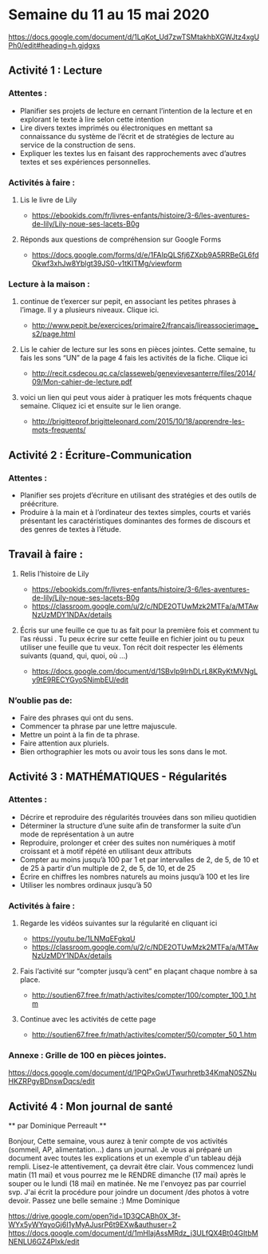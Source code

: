 # Semaine du 11 au 15 mai 2020

<https://docs.google.com/document/d/1LqKot_Ud7zwTSMtakhbXGWJtz4xgUPh0/edit#heading=h.gjdgxs>

## Activité 1 : Lecture

### Attentes :

- Planifier ses projets de lecture en cernant l’intention de la lecture et en explorant le texte à lire selon cette intention
- Lire divers textes imprimés ou électroniques en mettant sa connaissance du système de l’écrit et de stratégies de lecture au service de la construction de sens.
- Expliquer les textes lus en faisant des rapprochements avec d’autres textes et ses expériences personnelles.

### Activités à faire :

1. Lis le livre de Lily
	- <https://ebookids.com/fr/livres-enfants/histoire/3-6/les-aventures-de-lily/Lily-noue-ses-lacets-B0g>

2. Réponds aux questions de compréhension sur Google Forms
	- <https://docs.google.com/forms/d/e/1FAIpQLSfj6ZXpb9A5RRBeGL6fdOkwf3xhJw8Yblgt39JS0-v1tKITMg/viewform>

### Lecture à la maison : 

1. continue de t’exercer sur pepit, en associant les  petites phrases à l’image. Il y a plusieurs niveaux. Clique ici.
	- <http://www.pepit.be/exercices/primaire2/francais/lireassocierimage_s2/page.html>

2. Lis le cahier de lecture sur les sons en pièces jointes. Cette semaine, tu fais les sons “UN” de la page 4 fais les activités de la fiche. Clique ici  
	- <http://recit.csdecou.qc.ca/classeweb/genevievesanterre/files/2014/09/Mon-cahier-de-lecture.pdf>

3.  voici un lien qui peut vous aider à pratiquer les mots fréquents chaque semaine. Cliquez ici  et ensuite sur  le lien orange.
	- <http://brigitteprof.brigitteleonard.com/2015/10/18/apprendre-les-mots-frequents/>


## Activité 2 : Écriture-Communication

### Attentes :
- Planifier ses projets d’écriture en utilisant des stratégies et des outils de préécriture.
- Produire à la main et à l’ordinateur des textes simples, courts et variés présentant les caractéristiques dominantes des formes de discours et des genres de textes à l’étude.

## Travail à faire :

1. Relis l’histoire de Lily
	- <https://ebookids.com/fr/livres-enfants/histoire/3-6/les-aventures-de-lily/Lily-noue-ses-lacets-B0g>
	- <https://classroom.google.com/u/2/c/NDE2OTUwMzk2MTFa/a/MTAwNzUzMDY1NDAx/details>

2. Écris sur une feuille ce que tu as fait  pour la première fois et comment tu l’as réussi . Tu peux écrire sur cette feuille en fichier joint  ou tu peux utiliser une feuille que tu veux.
Ton récit doit respecter les éléments suivants  (quand, qui, quoi, où ...)
	- <https://docs.google.com/document/d/1SBvIp9IrhDLrL8KRyKtMVNgLy9tE9RECYGyoSNjmbEU/edit>

### N’oublie pas de:
- Faire des phrases qui ont du sens.
- Commencer ta phrase par une lettre majuscule.
- Mettre un point à la fin de ta phrase.
- Faire attention aux pluriels.
- Bien orthographier les mots ou avoir tous les sons dans le mot.


## Activité 3 : MATHÉMATIQUES - Régularités

### Attentes : 
- Décrire et reproduire des régularités trouvées dans son milieu quotidien
- Déterminer la structure d’une suite afin de transformer la suite d’un mode de représentation à un autre
- Reproduire, prolonger et créer des suites non numériques à motif croissant et à motif répété en utilisant deux attributs
- Compter au moins jusqu’à 100 par 1 et par intervalles de 2, de 5, de 10 et de 25 à partir d’un multiple de 2, de 5, de 10, et de 25
- Écrire en chiffres les nombres naturels au moins jusqu’à 100 et les lire
- Utiliser les nombres ordinaux jusqu’à 50


### Activités à faire :

1. Regarde les vidéos suivantes sur la régularité en cliquant ici
	- <https://youtu.be/1LNMqEFgkqU>
	- <https://classroom.google.com/u/2/c/NDE2OTUwMzk2MTFa/a/MTAwNzUzMDY1NDAx/details>

2. Fais l’activité sur “compter jusqu’à cent” en plaçant chaque nombre à sa place.
	- <http://soutien67.free.fr/math/activites/compter/100/compter_100_1.htm>

3. Continue avec les activités de cette page
	- <http://soutien67.free.fr/math/activites/compter/50/compter_50_1.htm>

### Annexe : Grille de 100 en pièces jointes.
<https://docs.google.com/document/d/1PQPxGwUTwurhretb34KmaN0SZNuHKZRPgyBDnswDqcs/edit>

## Activité 4 : Mon journal de santé
** par Dominique Perreault **

Bonjour,
Cette semaine, vous aurez à tenir compte de vos activités (sommeil, AP, alimentation...) dans un journal. Je vous ai préparé un document avec toutes les explications et un exemple d'un tableau déjà rempli. Lisez-le attentivement, ça devrait être clair. Vous commencez lundi matin (11 mai) et vous pourrez me le RENDRE dimanche (17 mai) après le souper ou le lundi (18 mai) en matinée. Ne me l'envoyez pas par courriel svp. J'ai écrit la procédure pour joindre un document /des photos à votre devoir.
Passez une belle semaine :)
Mme Dominique

<https://drive.google.com/open?id=1D3QCABh0X_3f-WYx5yWYqyoGj6I1yMyAJusrP6t9EXw&authuser=2>
<https://docs.google.com/document/d/1mHlajAssMRdz_j3ULfQX4Bt04GItbMNENLU6GZ4Plxk/edit>
